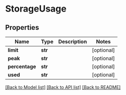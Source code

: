# StorageUsage

## Properties
Name | Type | Description | Notes
------------ | ------------- | ------------- | -------------
**limit** | **str** |  | [optional] 
**peak** | **str** |  | [optional] 
**percentage** | **str** |  | [optional] 
**used** | **str** |  | [optional] 

[[Back to Model list]](../README.md#documentation-for-models) [[Back to API list]](../README.md#documentation-for-api-endpoints) [[Back to README]](../README.md)


